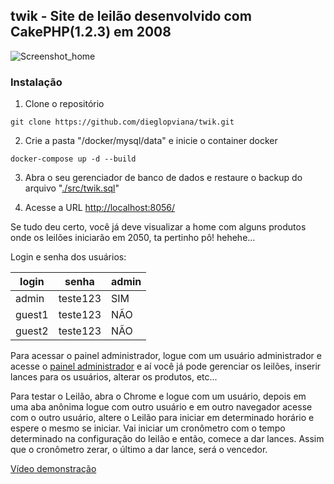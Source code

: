 ## twik - Site de leilão desenvolvido com CakePHP(1.2.3) em 2008

<!-- SOBRE O TWIK -->

![Screenshot_home](https://user-images.githubusercontent.com/456792/129486396-20c554b8-b11f-48e2-9338-59150c3f6c2c.png)


### Instalação

1. Clone o repositório
```
git clone https://github.com/dieglopviana/twik.git 
```
2. Crie a pasta "/docker/mysql/data" e inicie o container docker
```
docker-compose up -d --build
```
3. Abra o seu gerenciador de banco de dados e restaure o backup do arquivo "[./src/twik.sql](https://github.com/dieglopviana/twik/blob/main/src/twik.sql)"

4. Acesse a URL [http://localhost:8056/](http://localhost:8056/)

Se tudo deu certo, você já deve visualizar a home com alguns produtos onde os leilões iniciarão em 2050, ta pertinho pô! hehehe...

Login e senha dos usuários:

| login | senha | admin |
| --- | --- | --- |
| admin | teste123 | SIM |
| guest1 | teste123 | NÃO |
| guest2 | teste123 | NÃO |

Para acessar o painel administrador, logue com um usuário administrador e acesse o [painel administrador](http://localhost:8056/admin) e aí você já pode gerenciar os leilões, inserir lances para os usuários, alterar os produtos, etc...

Para testar o Leilão, abra o Chrome e logue com um usuário, depois em uma aba anônima logue com outro usuário e em outro navegador acesse com o outro usuário, altere o Leilão para iniciar em determinado horário e espere o mesmo se iniciar. Vai iniciar um cronômetro com o tempo determinado na configuração do leilão e então, comece a dar lances. Assim que o cronômetro zerar, o último a dar lance, será o vencedor.

[Vídeo demonstração](https://www.youtube.com/watch?v=EE93jp2V4Kw)
